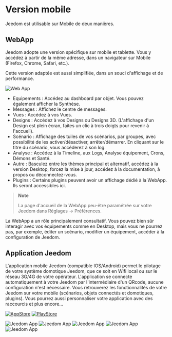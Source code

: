 # Version mobile

Jeedom est utilisable sur Mobile de deux manières.

## WebApp

Jeedom adopte une version spécifique sur mobile et tablette. Vous y accédez à partir de la même adresse, dans un navigateur sur Mobile (Firefox, Chrome, Safari, etc.).

Cette version adaptée est aussi simplifiée, dans un souci d'affichage et de performance.

![Web App](images/webApp.png)

- Equipements : Accédez au dashboard par objet. Vous pouvez également afficher la Synthèse.
- Messages : Affichez le centre de messages.
- Vues : Accédez à vos Vues.
- Designs : Accédez à vos Designs ou Designs 3D. (L'affichage d'un Design est plein écran, faites un clic à trois doigts pour revenir à l'accueil).
- Scénario : Affichage des tuiles de vos scénarios, par groupes, avec possibilité de les activer/désactiver, arrêter/démarrer. En cliquant sur le titre du scénario, vous accéderez à son log.
- Analyse : Accédez à la Timeline, aux Logs, Analyse équipement, Crons, Démons et Santé.
- Autre : Basculez entre les thèmes principal et alternatif, accédez à la version Desktop, forcez la mise à jour, accédez à la documentation, à propos ou déconnectez-vous.
- Plugins : Certains plugins peuvent avoir un affichage dédié à la WebApp. Ils seront accessibles ici.

> **Note**
>
> La page d'accueil de la WebApp peu-être paramétrée sur votre Jeedom dans Réglages → Préférences.

La WebApp a un rôle principalement consultatif. Vous pouvez bien sûr interagir avec vos équipements comme en Desktop, mais vous ne pourrez pas, par exemple, éditer un scénario, modifier un équipement, accéder à la configuration de Jeedom.

## Application Jeedom

L'application mobile Jeedom (compatible IOS/Android) permet le pilotage de votre système domotique Jeedom, que ce soit en Wifi local ou sur le réseau 3G/4G de votre opérateur. L'application se connecte automatiquement à votre Jeedom par l'intermédiaire d'un QRcode, aucune configuration n'est nécessaire. Vous retrouverez les fonctionnalités de votre Jeedom sur votre mobile (scénarios, objets connectés et domotiques, plugins). Vous pourrez aussi personnaliser votre application avec des raccourcis et plus encore...

[![AppStore](images/appstore.png)](https://itunes.apple.com/fr/app/jeedom/id1010855094?mt=8)	[![PlayStore](images/googleplay.png)](https://play.google.com/store/apps/details?id=fr.jeedom.jeedom&hl=fr)


![Jeedom App](images/screen322x572-1.jpg) ![Jeedom App](images/screen322x572-2.jpg) ![Jeedom App](images/screen322x572-3.jpg) ![Jeedom App](images/screen322x572-4.jpg) ![Jeedom App](images/screen322x572-5.jpg)
